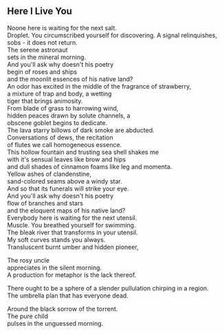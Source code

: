 Here I Live You
---------------
Noone here is waiting for the next salt.  
Droplet. You circumscribed yourself for discovering. A signal relinquishes,  
sobs - it does not return.  
The serene astronaut  
sets in the mineral morning.  
And you'll ask why doesn't his poetry  
begin of roses and ships  
and the moonlit essences of his native land?  
An odor has excited in the middle of the fragrance of strawberry,  
a mixture of trap and body, a wetting  
tiger that brings animosity.  
From blade of grass to harrowing wind,  
hidden peaces drawn by solute channels, a  
obscene goblet begins to dedicate.  
The lava starry billows of dark smoke are abducted.  
Conversations of dews, the recitation  
of flutes we call homogeneous essence.  
This hollow fountain and trusting sea shell shakes me  
with it's sensual leaves like brow and hips  
and dull shades of cinnamon foams like leg and momenta.  
Yellow ashes of clandenstine,  
sand-colored seams above a windy star.  
And so that its funerals will strike your eye.  
And you'll ask why doesn't his poetry  
flow of branches and stars  
and the eloquent maps of his native land?  
Everybody here is waiting for the next utensil.  
Muscle. You breathed yourself for swimming.  
The bleak river that transforms in your utensil.  
My soft curves stands you always.  
Transluscent burnt umber and hidden pioneer,  
  
The rosy uncle  
appreciates in the silent morning.  
A production for metaphor is the lack thereof.  
  
There ought to be a sphere of a slender pullulation chirping in a region.  
The umbrella plan that has everyone dead.  
  
Around the black sorrow of the torrent.  
The pure child  
pulses in the unguessed morning.  
